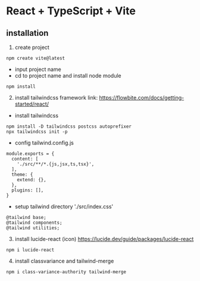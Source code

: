 # React + TypeScript + Vite
## installation
1. create project
```
npm create vite@latest
```
- input project name
- cd to project name and install node module
```
npm install
```
2. install tailwindcss framework
link: https://flowbite.com/docs/getting-started/react/
- install tailwindcss
```
npm install -D tailwindcss postcss autoprefixer
npx tailwindcss init -p
```
- config tailwind.config.js
```
module.exports = {
  content: [
    './src/**/*.{js,jsx,ts,tsx}',
  ],
  theme: {
    extend: {},
  },
  plugins: [],
}
```
- setup tailwind directory './src/index.css'
```
@tailwind base;
@tailwind components;
@tailwind utilities;
```
3. install lucide-react (icon)
https://lucide.dev/guide/packages/lucide-react
```
npm i lucide-react
```
4. install classvariance and tailwind-merge
```
npm i class-variance-authority tailwind-merge
```